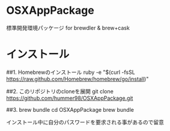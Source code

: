 OSXAppPackage
=============

標準開発環境パッケージ for brewdler &amp; brew+cask

# インストール

##1. Homebrewのインストール
    ruby -e "$(curl -fsSL https://raw.github.com/Homebrew/homebrew/go/install)"
    
##2. このリポジトリのcloneを展開
    git clone https://github.com/hummer98/OSXAppPackage.git
    
##3. brew bundle
    cd OSXAppPackage
    brew bundle
    
インストール中に自分のパスワードを要求される事があるので留意
